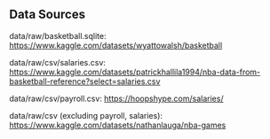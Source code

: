 ## Data Sources

data/raw/basketball.sqlite: https://www.kaggle.com/datasets/wyattowalsh/basketball

data/raw/csv/salaries.csv: https://www.kaggle.com/datasets/patrickhallila1994/nba-data-from-basketball-reference?select=salaries.csv

data/raw/csv/payroll.csv: https://hoopshype.com/salaries/

data/raw/csv (excluding payroll, salaries): https://www.kaggle.com/datasets/nathanlauga/nba-games